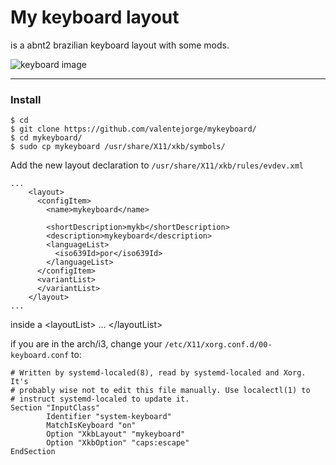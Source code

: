 # My keyboard layout 

is a abnt2 brazilian keyboard layout with some mods.

![keyboard image](https://github.com/valentejorge/mykeyboard/blob/main/image.jpg)

___
### Install
```
$ cd
$ git clone https://github.com/valentejorge/mykeyboard/
$ cd mykeyboard/
$ sudo cp mykeyboard /usr/share/X11/xkb/symbols/
```
Add the new layout declaration to ```/usr/share/X11/xkb/rules/evdev.xml```
```
...
    <layout>
      <configItem>
        <name>mykeyboard</name>

        <shortDescription>mykb</shortDescription>
        <description>mykeyboard</description>
        <languageList>
          <iso639Id>por</iso639Id>
        </languageList>
      </configItem>
      <variantList>
      </variantList>
    </layout>
...

```
inside a &lt;layoutList&gt; ... &lt;/layoutList&gt;

if you are in the arch/i3, change your `/etc/X11/xorg.conf.d/00-keyboard.conf` to:
```
# Written by systemd-localed(8), read by systemd-localed and Xorg. It's
# probably wise not to edit this file manually. Use localectl(1) to
# instruct systemd-localed to update it.
Section "InputClass"
        Identifier "system-keyboard"
        MatchIsKeyboard "on"
        Option "XkbLayout" "mykeyboard"
        Option "XkbOption" "caps:escape"
EndSection
```
